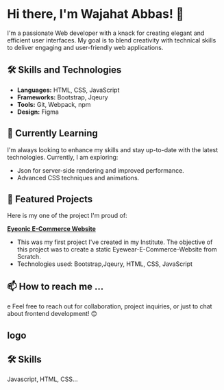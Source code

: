 # Hi there, I'm Wajahat Abbas! 👋

I'm a passionate Web developer with a knack for creating elegant and efficient user interfaces. My goal is to blend creativity with technical skills to deliver engaging and user-friendly web applications.

## 🛠 Skills and Technologies

- **Languages:** HTML, CSS, JavaScript
- **Frameworks:** Bootstrap, Jqeury
- **Tools:** Git, Webpack, npm
- **Design:** Figma



## 🌱 Currently Learning

I'm always looking to enhance my skills and stay up-to-date with the latest technologies. Currently, I am exploring:

- Json for server-side rendering and improved performance.
- Advanced CSS techniques and animations.

## 📂 Featured Projects

Here is my one of the project I'm proud of:

**[Eyeonic E-Commerce Website]( https://devwajahat.github.io/Eyeonic/)**
   - This was my first project I've created in my Institute. The objective of this project was to create a static Eyewear-E-Commerce-Website
   from Scratch.
   - Technologies used: Bootstrap,Jqeury, HTML, CSS, JavaScript


##  📫 How to reach me ...
e
Feel free to reach out for collaboration, project inquiries, or just to chat about frontend development! 😊



## logo

## 🛠 Skills
Javascript, HTML, CSS...

